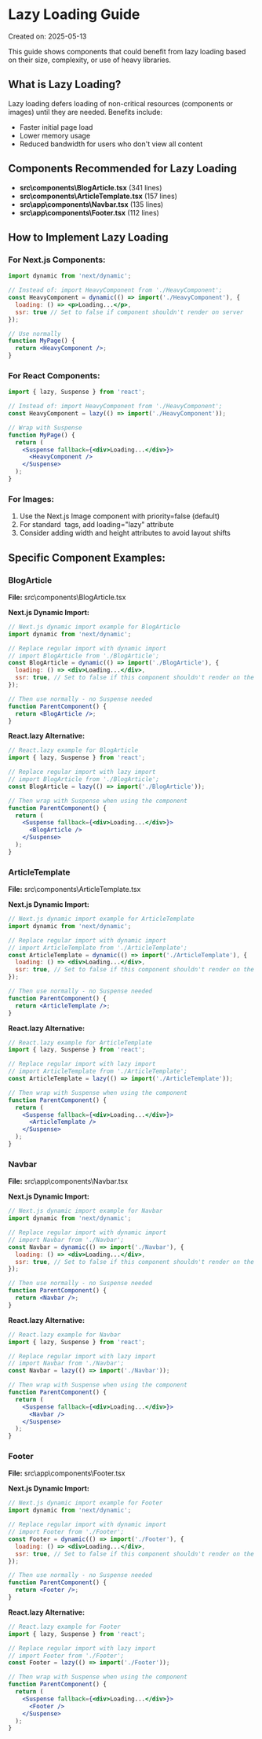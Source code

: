 # Lazy Loading Guide
Created on: 2025-05-13

This guide shows components that could benefit from lazy loading based on their size, complexity, or use of heavy libraries.

## What is Lazy Loading?

Lazy loading defers loading of non-critical resources (components or images) until they are needed.
Benefits include:
- Faster initial page load
- Lower memory usage
- Reduced bandwidth for users who don't view all content

## Components Recommended for Lazy Loading

- **src\components\BlogArticle.tsx** (341 lines)
- **src\components\ArticleTemplate.tsx** (157 lines)
- **src\app\components\Navbar.tsx** (135 lines)
- **src\app\components\Footer.tsx** (112 lines)

## How to Implement Lazy Loading

### For Next.js Components:

```jsx
import dynamic from 'next/dynamic';

// Instead of: import HeavyComponent from './HeavyComponent';
const HeavyComponent = dynamic(() => import('./HeavyComponent'), {
  loading: () => <p>Loading...</p>,
  ssr: true // Set to false if component shouldn't render on server
});

// Use normally
function MyPage() {
  return <HeavyComponent />;
}
```

### For React Components:

```jsx
import { lazy, Suspense } from 'react';

// Instead of: import HeavyComponent from './HeavyComponent';
const HeavyComponent = lazy(() => import('./HeavyComponent'));

// Wrap with Suspense
function MyPage() {
  return (
    <Suspense fallback={<div>Loading...</div>}>
      <HeavyComponent />
    </Suspense>
  );
}
```

### For Images:

1. Use the Next.js Image component with priority=false (default)
2. For standard <img> tags, add loading="lazy" attribute
3. Consider adding width and height attributes to avoid layout shifts

## Specific Component Examples:

### BlogArticle

**File:** src\components\BlogArticle.tsx

**Next.js Dynamic Import:**
```jsx
// Next.js dynamic import example for BlogArticle
import dynamic from 'next/dynamic';

// Replace regular import with dynamic import
// import BlogArticle from './BlogArticle';
const BlogArticle = dynamic(() => import('./BlogArticle'), {
  loading: () => <div>Loading...</div>,
  ssr: true, // Set to false if this component shouldn't render on the server
});

// Then use normally - no Suspense needed
function ParentComponent() {
  return <BlogArticle />;
}
```

**React.lazy Alternative:**
```jsx
// React.lazy example for BlogArticle
import { lazy, Suspense } from 'react';

// Replace regular import with lazy import
// import BlogArticle from './BlogArticle';
const BlogArticle = lazy(() => import('./BlogArticle'));

// Then wrap with Suspense when using the component
function ParentComponent() {
  return (
    <Suspense fallback={<div>Loading...</div>}>
      <BlogArticle />
    </Suspense>
  );
}
```


### ArticleTemplate

**File:** src\components\ArticleTemplate.tsx

**Next.js Dynamic Import:**
```jsx
// Next.js dynamic import example for ArticleTemplate
import dynamic from 'next/dynamic';

// Replace regular import with dynamic import
// import ArticleTemplate from './ArticleTemplate';
const ArticleTemplate = dynamic(() => import('./ArticleTemplate'), {
  loading: () => <div>Loading...</div>,
  ssr: true, // Set to false if this component shouldn't render on the server
});

// Then use normally - no Suspense needed
function ParentComponent() {
  return <ArticleTemplate />;
}
```

**React.lazy Alternative:**
```jsx
// React.lazy example for ArticleTemplate
import { lazy, Suspense } from 'react';

// Replace regular import with lazy import
// import ArticleTemplate from './ArticleTemplate';
const ArticleTemplate = lazy(() => import('./ArticleTemplate'));

// Then wrap with Suspense when using the component
function ParentComponent() {
  return (
    <Suspense fallback={<div>Loading...</div>}>
      <ArticleTemplate />
    </Suspense>
  );
}
```


### Navbar

**File:** src\app\components\Navbar.tsx

**Next.js Dynamic Import:**
```jsx
// Next.js dynamic import example for Navbar
import dynamic from 'next/dynamic';

// Replace regular import with dynamic import
// import Navbar from './Navbar';
const Navbar = dynamic(() => import('./Navbar'), {
  loading: () => <div>Loading...</div>,
  ssr: true, // Set to false if this component shouldn't render on the server
});

// Then use normally - no Suspense needed
function ParentComponent() {
  return <Navbar />;
}
```

**React.lazy Alternative:**
```jsx
// React.lazy example for Navbar
import { lazy, Suspense } from 'react';

// Replace regular import with lazy import
// import Navbar from './Navbar';
const Navbar = lazy(() => import('./Navbar'));

// Then wrap with Suspense when using the component
function ParentComponent() {
  return (
    <Suspense fallback={<div>Loading...</div>}>
      <Navbar />
    </Suspense>
  );
}
```


### Footer

**File:** src\app\components\Footer.tsx

**Next.js Dynamic Import:**
```jsx
// Next.js dynamic import example for Footer
import dynamic from 'next/dynamic';

// Replace regular import with dynamic import
// import Footer from './Footer';
const Footer = dynamic(() => import('./Footer'), {
  loading: () => <div>Loading...</div>,
  ssr: true, // Set to false if this component shouldn't render on the server
});

// Then use normally - no Suspense needed
function ParentComponent() {
  return <Footer />;
}
```

**React.lazy Alternative:**
```jsx
// React.lazy example for Footer
import { lazy, Suspense } from 'react';

// Replace regular import with lazy import
// import Footer from './Footer';
const Footer = lazy(() => import('./Footer'));

// Then wrap with Suspense when using the component
function ParentComponent() {
  return (
    <Suspense fallback={<div>Loading...</div>}>
      <Footer />
    </Suspense>
  );
}
```

